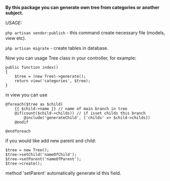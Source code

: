 **By this package you can generate own tree from categories or another subject.**

_USAGE:_

`php artisan vendor:publish` - this command create necessary file (models, view etc).

`php artisan migrate` - create tables in database.

Now you can usage Tree class in your controller, for example:

    public function index()
    {
	    $tree = (new Tree)->generate();
	    return view('categories', $tree);
    }

in view you can use

    @foreach($tree as $child)
        {{ $child->name }} // name of main branch in tree
        @if(count($child->childs)) // if isset childs this branch
        	@include('generateChild', ['childs' => $child->childs])
        @endif

    @endforeach
    
    
    
if you would like add new parent and child:

    $tree = new Tree();
    $tree->setChild('nameOfChild');
    $tree->setParent('nameOfParent');
    $tree->create();

method 'setParent' automatically generate id this field.